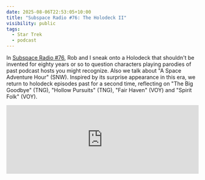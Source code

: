 ```yaml
---
date: 2025-08-06T22:53:05+10:00
title: "Subspace Radio #76: The Holodeck II"
visibility: public
tags:
  - Star Trek
  - podcast
---
```


In [Subspace Radio #76](https://www.subspace.fm/episodes/episode-76-horror-snw-3x04-a-space-adventure-hour), Rob and I sneak onto a Holodeck that shouldn't be invented for eighty years or so to question characters playing parodies of past podcast hosts you might recognize. Also we talk about "A Space Adventure Hour" (SNW). Inspired by its surprise appearance in this era, we return to holodeck episodes past for a second time, reflecting on "The Big Goodbye" (TNG), "Hollow Pursuits" (TNG), "Fair Haven" (VOY) and "Spirit Folk" (VOY).

<iframe width="100%" height="180" frameborder="no" scrolling="no" seamless="" src="https://share.transistor.fm/e/99746161"></iframe>
